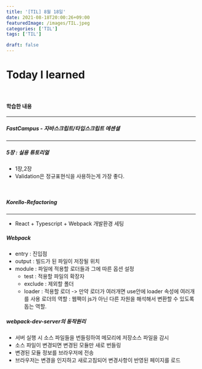 ```yaml
---
title: '[TIL] 8월 18일'
date: 2021-08-18T20:00:26+09:00
featuredImage: /images/TIL.jpeg
categories: ['TIL']
tags: ['TIL']

draft: false
---
```


# Today I learned

<br>

<!--more-->

#### 학습한 내용

---

##### FastCampus - 자바스크립트/타입스크립트 에센셜

---

##### **5장 : 실용 튜토리얼**

- 1장,2장
- Validation은 정규표현식을 사용하는게 가장 좋다.

<br>

##### Korello-Refactoring

---

- React + Typescript + Webpack 개발환경 세팅

##### Webpack

- entry : 진입점
- output : 빌드가 된 파일이 저장될 위치
- module : 파일에 적용할 로더들과 그에 따른 옵션 설정
  - test : 적용할 파일의 확장자
  - exclude : 제외할 폴더
  - loader : 적용할 로더 -> 만약 로더가 여러개면 use안에 loader 속성에 여러개를 사용
    로더의 역할 : 웹팩이 js가 아닌 다른 자원을 해석해서 변환할 수 있도록 돕는 역할.

##### **webpack-dev-server의 동작원리**

- 서버 실행 시 소스 파일들을 번들링하여 메모리에 저장소스 파일을 감시
- 소스 파일이 변경되면 변경된 모듈만 새로 번들링
- 변경된 모듈 정보를 브라우저에 전송
- 브라우저는 변경을 인지하고 새로고침되어 변경사항이 반영된 페이지를 로드
